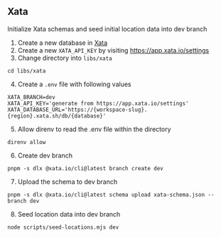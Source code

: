 ## Xata

Initialize Xata schemas and seed initial location data into dev branch

1. Create a new database in [Xata](https://xata.io/)
2. Create a new `XATA_API_KEY` by visiting https://app.xata.io/settings
3. Change directory into `libs/xata`

```
cd libs/xata
```

4. Create a `.env` file with following values

```
XATA_BRANCH=dev
XATA_API_KEY='generate from https://app.xata.io/settings'
XATA_DATABASE_URL='https://{workspace-slug}.{region}.xata.sh/db/{database}'
```

5. Allow direnv to read the .env file within the directory

```
direnv allow
```

6. Create dev branch

```
pnpm -s dlx @xata.io/cli@latest branch create dev
```

7. Upload the schema to dev branch

```
pnpm -s dlx @xata.io/cli@latest schema upload xata-schema.json --branch dev
```

8. Seed location data into dev branch

```
node scripts/seed-locations.mjs dev
```
